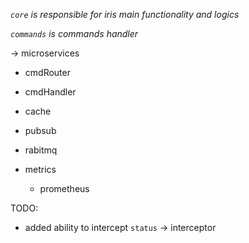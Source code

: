 _`core` is responsible for iris main functionality and logics_

_`commands` is commands handler_

&rightarrow; microservices

- cmdRouter
- cmdHandler
- cache
- pubsub
- rabitmq

- metrics
    - prometheus

TODO:
- added ability to intercept `status` &rightarrow; interceptor 